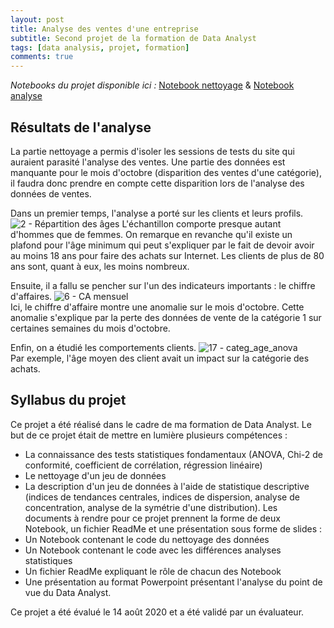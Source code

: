 ```yaml
---
layout: post
title: Analyse des ventes d'une entreprise
subtitle: Second projet de la formation de Data Analyst
tags: [data analysis, projet, formation]
comments: true
---
```


*Notebooks du projet disponible ici :* [Notebook nettoyage](https://github.com/Sylvariane/Analyse-des-ventes-d-une-entreprise/blob/master/P04_01_scriptdonn%C3%A9es.ipynb) & [Notebook analyse](https://github.com/Sylvariane/Analyse-des-ventes-d-une-entreprise/blob/master/P04_02_scriptanalyse.ipynb)


## Résultats de l'analyse

La partie nettoyage a permis d'isoler les sessions de tests du site qui auraient parasité l'analyse des ventes. Une partie des données est manquante pour le mois d'octobre (disparition des ventes d'une catégorie), il faudra donc prendre en compte cette disparition lors de l'analyse des données de ventes. <br>

Dans un premier temps, l'analyse a porté sur les clients et leurs profils.
![2 - Répartition des âges](https://user-images.githubusercontent.com/64648386/115453149-94db0680-a21f-11eb-95e7-8d20a4e2d292.jpg)
L'échantillon comporte presque autant d'hommes que de femmes. On remarque en revanche qu'il existe un plafond pour l'âge minimum qui peut s'expliquer par le fait de devoir avoir au moins 18 ans pour faire des achats sur Internet. Les clients de plus de 80 ans sont, quant à eux, les moins nombreux. 

Ensuite, il a fallu se pencher sur l'un des indicateurs importants : le chiffre d'affaires.
![6 - CA mensuel](https://user-images.githubusercontent.com/64648386/115453391-de2b5600-a21f-11eb-9660-d977bd62e9be.jpg)<br>
Ici, le chiffre d'affaire montre une anomalie sur le mois d'octobre. Cette anomalie s'explique par la perte des données de vente de la catégorie 1 sur certaines semaines du mois d'octobre. 

Enfin, on a étudié les comportements clients.
![17 - categ_age_anova](https://user-images.githubusercontent.com/64648386/115453605-1df23d80-a220-11eb-98b7-8b1a717568e8.jpg)<br>
Par exemple, l'âge moyen des client avait un impact sur la catégorie des achats. 


## Syllabus du projet

Ce projet a été réalisé dans le cadre de ma formation de Data Analyst. Le but de ce projet était de mettre en lumière plusieurs compétences : 
- La connaissance des tests statistiques fondamentaux (ANOVA, Chi-2 de conformité, coefficient de corrélation, régression linéaire)
- Le nettoyage d'un jeu de données
- La description d'un jeu de données à l'aide de statistique descriptive (indices de tendances centrales, indices de dispersion, analyse de concentration, analyse de la symétrie d'une distribution).
Les documents à rendre pour ce projet prennent la forme de deux Notebook, un fichier ReadMe et une présentation sous forme de slides : 
- Un Notebook contenant le code du nettoyage des données
- Un Notebook contenant le code avec les différences analyses statistiques
- Un fichier ReadMe expliquant le rôle de chacun des Notebook
- Une présentation au format Powerpoint présentant l'analyse du point de vue du Data Analyst.

Ce projet a été évalué le 14 août 2020 et a été validé par un évaluateur. 
